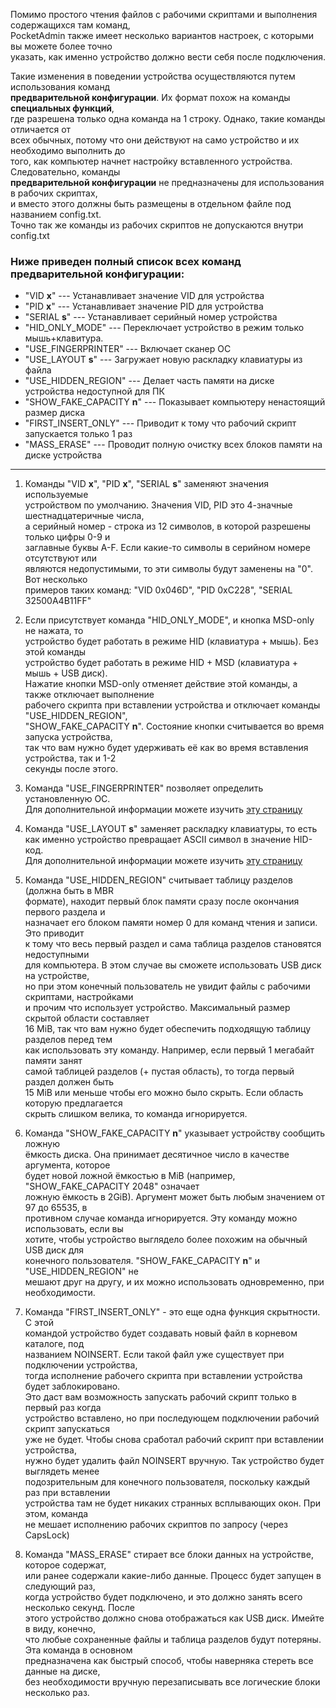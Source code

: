 Помимо простого чтения файлов с рабочими скриптами и выполнения содержащихся там команд,  
PocketAdmin также имеет несколько вариантов настроек, с которыми вы можете более точно  
указать, как именно устройство должно вести себя после подключения.  
  
Такие изменения в поведении устройства осуществляются путем использования команд  
**предварительной конфигурации**. Их формат похож на команды **специальных функций**,  
где разрешена только одна команда на 1 строку. Однако, такие команды отличается от  
всех обычных, потому что они действуют на само устройство и их необходимо выполнить до  
того, как компьютер начнет настройку вставленного устройства. Следовательно, команды  
**предварительной конфигурации** не предназначены для использования в рабочих скриптах,  
и вместо этого должны быть размещены в отдельном файле под названием config.txt.  
Точно так же команды из рабочих скриптов не допускаются внутри config.txt  
  
### Ниже приведен полный список всех команд предварительной конфигурации:  
  
* "VID **x**"  --- Устанавливает значение VID для устройства  
* "PID **x**"  --- Устанавливает значение PID для устройства  
* "SERIAL **s**" --- Устанавливает серийный номер устройства  
* "HID_ONLY_MODE" --- Переключает устройство в режим только мышь+клавитура.  
* "USE_FINGERPRINTER" --- Включает сканер ОС  
* "USE_LAYOUT **s**" --- Загружает новую раскладку клавиатуры из файла  
* "USE_HIDDEN_REGION" --- Делает часть памяти на диске устройства недоступной для ПК  
* "SHOW_FAKE_CAPACITY **n**" --- Показывает компьютеру ненастоящий размер диска  
* "FIRST_INSERT_ONLY" --- Приводит к тому что рабочий скрипт запускается только 1 раз  
* "MASS_ERASE" --- Проводит полную очистку всех блоков памяти на диске устройства  
  
---
  
1. Команды "VID **x**", "PID **x**", "SERIAL **s**" заменяют значения используемые  
устройством по умолчанию. Значения VID, PID это 4-значные шестнадцатеричные числа,  
а серийный номер - строка из 12 символов, в которой разрешены только цифры 0-9 и  
заглавные буквы A-F.  Если какие-то символы в серийном номере отсутствуют или  
являются недопустимыми, то эти символы будут заменены на "0". Вот несколько  
примеров таких команд: "VID 0x046D", "PID 0xC228", "SERIAL 32500A4B11FF"  
  
2. Если присутствует команда "HID\_ONLY\_MODE", и кнопка MSD-only не нажата, то  
устройство будет работать в режиме HID (клавиатура + мышь). Без этой команды  
устройство будет работать в режиме HID + MSD (клавиатура + мышь + USB диск).  
Нажатие кнопки MSD-only отменяет действие этой команды, а также отключает выполнение  
рабочего скрипта при вставлении устройства и отключает команды "USE_HIDDEN_REGION",  
"SHOW_FAKE_CAPACITY **n**". Состояние кнопки считывается во время запуска устройства,  
так что вам нужно будет удерживать её как во время вставления устройства, так и 1-2  
секунды после этого.  
  
3. Команда "USE_FINGERPRINTER" позволяет определить установленную ОС.  
Для дополнительной информации можете изучить [эту страницу](https://github.com/krakrukra/PocketAdmin/blob/master/extra/wiki/rus/fingerprinter.md)  
  
4. Команда "USE_LAYOUT **s**" заменяет раскладку клавиатуры, то есть  
как именно устройство превращает ASCII символ в значение HID-код.  
Для дополнительной информации можете изучить [эту страницу](https://github.com/krakrukra/PocketAdmin/blob/master/extra/wiki/rus/layouts.md)  
  
5. Команда "USE_HIDDEN_REGION" считывает таблицу разделов (должна быть в MBR  
формате), находит первый блок памяти сразу после окончания первого раздела и  
назначает его блоком памяти номер 0 для команд чтения и записи. Это приводит  
к тому что весь первый раздел и сама таблица разделов становятся недоступными  
для компьютера. В этом случае вы сможете использовать USB диск на устройстве,  
но при этом конечный пользователь не увидит файлы с рабочими скриптами, настройками  
и прочим что использует устройство. Максимальный размер скрытой области составляет  
16 MiB, так что вам нужно будет обеспечить подходящую таблицу разделов перед тем  
как использовать эту команду. Например, если первый 1 мегабайт памяти занят  
самой таблицей разделов (+ пустая область), то тогда первый раздел должен быть  
15 MiB или меньше чтобы его можно было скрыть. Если область которую предлагается  
скрыть слишком велика, то команда игнорируется.  
  
6. Команда "SHOW_FAKE_CAPACITY **n**" указывает устройству сообщить ложную  
ёмкость диска. Она принимает десятичное число в качестве аргумента, которое  
будет новой ложной ёмкостью в MiB (например, "SHOW_FAKE_CAPACITY 2048" означает  
ложную ёмкость в 2GiB). Аргумент может быть любым значением от 97 до 65535, в  
противном случае команда игнорируется. Эту команду можно использовать, если вы  
хотите, чтобы устройство выглядело более похожим на обычный USB диск для  
конечного пользователя. "SHOW_FAKE_CAPACITY **n**" и "USE_HIDDEN_REGION" не  
мешают друг на другу, и их можно использовать одновременно, при необходимости.  
  
7. Команда "FIRST_INSERT_ONLY" - это еще одна функция скрытности. С этой  
командой устройство будет создавать новый файл в корневом каталоге, под  
названием NOINSERT. Если такой файл уже существует при подключении устройства,  
тогда исполнение рабочего скрипта при вставлении устройства будет заблокировано.  
Это даст вам возможность запускать рабочий скрипт только в первый раз когда  
устройство вставлено, но при последующем подключении рабочий скрипт запускаться  
уже не будет. Чтобы снова сработал рабочий скрипт при вставлении устройства,  
нужно будет удалить файл NOINSERT вручную. Так устройство будет выглядеть менее  
подозрительным для конечного пользователя, поскольку каждый раз при вставлении  
устройства там не будет никаких странных всплывающих окон. При этом, команда  
не мешает исполнению рабочих скриптов по запросу (через CapsLock)  
  
8. Команда "MASS_ERASE" стирает все блоки данных на устройстве, которое содержат,  
или ранее содержали какие-либо данные. Процесс будет запущен в следующий раз,  
когда устройство будет подключено, и это должно занять всего несколько секунд. После  
этого устройство должно снова отображаться как USB диск. Имейте в виду, конечно,  
что любые сохраненные файлы и таблица разделов будут потеряны. Эта команда в основном  
предназначена как быстрый способ, чтобы наверняка стереть все данные на диске,  
без необходимости вручную перезаписывать все логические блоки несколько раз.  
  